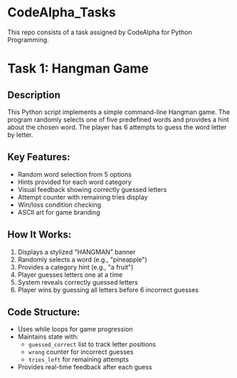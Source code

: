 # CodeAlpha_Tasks
This repo consists of a task assigned by CodeAlpha for Python Programming.


# Task 1: Hangman Game 

## Description
This Python script implements a simple command-line Hangman game. The program randomly selects one of five predefined words and provides a hint about the chosen word. The player has 6 attempts to guess the word letter by letter.

## Key Features:
- Random word selection from 5 options
- Hints provided for each word category
- Visual feedback showing correctly guessed letters
- Attempt counter with remaining tries display
- Win/loss condition checking
- ASCII art for game branding

 ## How It Works:
1. Displays a stylized "HANGMAN" banner
2. Randomly selects a word (e.g., "pineapple") 
3. Provides a category hint (e.g., "a fruit")
4. Player guesses letters one at a time
5. System reveals correctly guessed letters
6. Player wins by guessing all letters before 6 incorrect guesses

 ## Code Structure:
- Uses while loops for game progression
- Maintains state with:
  - `guessed_correct` list to track letter positions
  - `wrong` counter for incorrect guesses
  - `tries_left` for remaining attempts
- Provides real-time feedback after each guess



 
